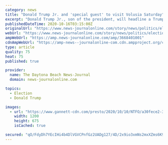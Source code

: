 ```yaml
---
category: news
title: "Donald Trump Jr. and 'special guest' to visit Volusia Saturday"
excerpt: "Donald Trump Jr., son of the president, will headline a Trump campaign rally Saturday in Volusia County that's expected to attract thousands of supporters. The event also promises a \"special guest.\" The \"Fighting Against Socialism Bus Tour\" is expected to arrive at the 2A Ranch,"
publishedDateTime: 2020-10-16T03:15:00Z
originalUrl: "https://www.news-journalonline.com/story/news/politics/elections/2020/10/15/donald-trump-jr-and-special-guest-visit-volusia-saturday/3668401001/"
webUrl: "https://www.news-journalonline.com/story/news/politics/elections/2020/10/15/donald-trump-jr-and-special-guest-visit-volusia-saturday/3668401001/"
ampWebUrl: "https://amp.news-journalonline.com/amp/3668401001"
cdnAmpWebUrl: "https://amp-news--journalonline-com.cdn.ampproject.org/c/s/amp.news-journalonline.com/amp/3668401001"
type: article
quality: 75
heat: 75
published: true

provider:
  name: The Daytona Beach News-Journal
  domain: news-journalonline.com

topics:
  - Election
  - Donald Trump

images:
  - url: "https://www.gannett-cdn.com/presto/2020/10/10/NTFO/a30fece2-3b0c-4563-8054-f08340a39889-101020_Donald_Trump_Jr_11.jpg?auto=webp&crop=4511,2538,x0,y229&format=pjpg&width=1200"
    width: 1200
    height: 675
    isCached: true

secured: "qO/FdyDh7YEcIHi4b4DlVGVCPnfGz2UADg127/4D/2x9io3xmNs2mxXZms6K9+Hsh6V7kmjKBfsDWPcBfu5k3oJuj/ZV+HDtsjlpWw9hTRVfg4DhyH51EK/Qedas5PMJMEbBnf/L6qtqdGXL3J8hkljdgPaVaFbpAkdt2nCDy01Eqb5nyXmoiSjV22FGs3NVq8d+RxW9/AXUHyuaI9SkDNxtqLNyD1poMFKARYbunRPI8G8Y4G0JOidla4x8ASWDREHrf7LtqBUXNxTMDyPh9JQAUWeGi3+rcuY52CKnFqmtphJ+hY+5KpGNH53rDOW0l9qhPkFGXUWfYGpJto2hEw9iVTmrwY8CspHTGcKfIM4=;MX7PiucTQDSY4QhRh+D40Q=="
---
```


